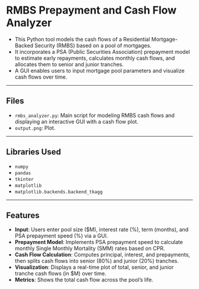 # RMBS Prepayment and Cash Flow Analyzer 

- This Python tool models the cash flows of a Residential Mortgage-Backed Security (RMBS) based on a pool of mortgages.
- It incorporates a PSA (Public Securities Association) prepayment model to estimate early repayments, calculates monthly cash flows, and allocates them to senior and junior tranches.
- A GUI enables users to input mortgage pool parameters and visualize cash flows over time.

---

## Files
- `rmbs_analyzer.py`: Main script for modeling RMBS cash flows and displaying an interactive GUI with a cash flow plot.
- `output.png`: Plot.

---

## Libraries Used
- `numpy`
- `pandas`
- `tkinter`
- `matplotlib`
- `matplotlib.backends.backend_tkagg`

---

## Features
- **Input**: Users enter pool size ($M), interest rate (%), term (months), and PSA prepayment speed (%) via a GUI.
- **Prepayment Model**: Implements PSA prepayment speed to calculate monthly Single Monthly Mortality (SMM) rates based on CPR.
- **Cash Flow Calculation**: Computes principal, interest, and prepayments, then splits cash flows into senior (80%) and junior (20%) tranches.
- **Visualization**: Displays a real-time plot of total, senior, and junior tranche cash flows (in $M) over time.
- **Metrics**: Shows the total cash flow across the pool’s life.

